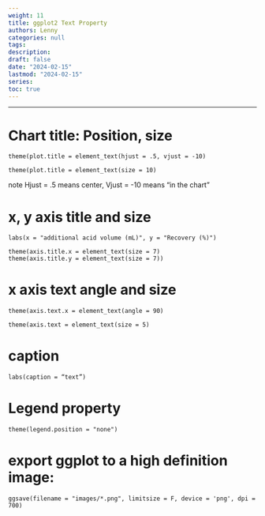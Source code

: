 ```yaml
---
weight: 11
title: ggplot2 Text Property
authors: Lenny
categories: null
tags: 
description: 
draft: false
date: "2024-02-15"
lastmod: "2024-02-15"
series:
toc: true
---
```



<!--more-->
---

# Chart title: Position, size

```
theme(plot.title = element_text(hjust = .5, vjust = -10)

theme(plot.title = element_text(size = 10)
```
note <label for="note" class="margin-toggle sidenote-number"></label><span class="sidenote">Hjust = .5 means center, Vjust = -10 means “in the chart” </span>


# x, y axis title and size

```
labs(x = "additional acid volume (mL)", y = "Recovery (%)")

theme(axis.title.x = element_text(size = 7)
theme(axis.title.y = element_text(size = 7))
```


# x axis text angle and size 

```
theme(axis.text.x = element_text(angle = 90)

theme(axis.text = element_text(size = 5)
```

# caption

```
labs(caption = “text”)
```



# Legend property
```
theme(legend.position = "none")
```



# export ggplot to a high definition image:
```
ggsave(filename = "images/*.png", limitsize = F, device = 'png', dpi = 700)
```